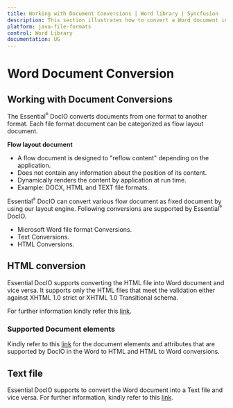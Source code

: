 ```yaml
---
title: Working with Document Conversions | Word library | Syncfusion
description: This section illustrates how to convert a Word document into other supported file formats using Syncfusion<sup style="font-size:70%">&reg;</sup> Java Word library
platform: java-file-formats
control: Word Library
documentation: UG
---
```


# Word Document Conversion

## Working with Document Conversions

The Essential<sup style="font-size:70%">&reg;</sup> DocIO converts documents from one format to another format. Each file format document can be categorized as flow layout document.

**Flow layout document**

* A flow document is designed to "reflow content" depending on the application.
* Does not contain any information about the position of its content.
* Dynamically renders the content by application at run time.
* Example: DOCX, HTML and TEXT file formats.

Essential<sup style="font-size:70%">&reg;</sup> DocIO can convert various flow document as fixed document by using our layout engine. Following conversions are supported by Essential<sup style="font-size:70%">&reg;</sup> DocIO.

* Microsoft Word file format Conversions.
* Text Conversions.
* HTML Conversions.

## HTML conversion

Essential DocIO supports converting the HTML file into Word document and vice versa. It supports only the HTML files that meet the validation either against XHTML 1.0 strict or XHTML 1.0 Transitional schema. 

For further information kindly refer this  [link](https://help.syncfusion.com/document-processing/word/word-library/java/html#).

### Supported Document elements

Kindly refer to this [link](https://help.syncfusion.com/document-processing/word/word-library/java/html#supported-and-unsupported-items#)  for the document elements and attributes that are supported by DocIO in the Word to HTML and HTML to Word conversions.

## Text file

Essential DocIO supports to convert the Word document into a Text file and vice versa. For further information, kindly refer to this [link](https://help.syncfusion.com/document-processing/word/word-library/java/text#).